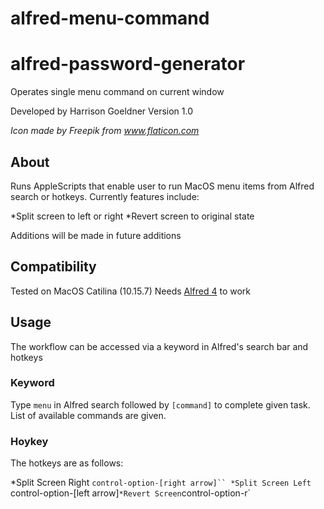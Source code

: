 # alfred-menu-command
# alfred-password-generator
Operates single menu command on current window

Developed by Harrison Goeldner
Version 1.0

*Icon made by Freepik from www.flaticon.com*

## About

Runs AppleScripts that enable user to run MacOS menu items from Alfred search or hotkeys. Currently features include:

*Split screen to left or right
*Revert screen to original state

Additions will be made in future additions

## Compatibility
Tested on MacOS Catilina (10.15.7)
Needs [Alfred 4](https://www.alfredapp.com/) to work

## Usage

The workflow can be accessed via a keyword in Alfred's search bar and hotkeys

### Keyword

Type `menu` in Alfred search followed by `[command]` to complete given task. List of available commands are given.

### Hoykey

The hotkeys are as follows:

*Split Screen Right `control-option-[right arrow]``
*Split Screen Left `control-option-[left arrow]`
*Revert Screen `control-option-r`
